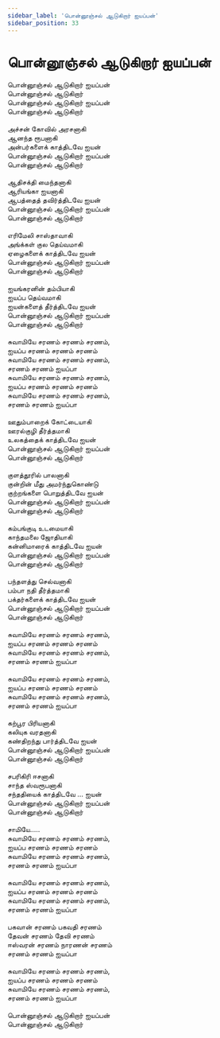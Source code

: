 ```yaml
---
sidebar_label: 'பொன்னூஞ்சல் ஆடுகிறார் ஐயப்பன்'
sidebar_position: 33
---
```


# **பொன்னூஞ்சல் ஆடுகிறார் ஐயப்பன்**


பொன்னூஞ்சல் ஆடுகிறார் ஐயப்பன்<br />
பொன்னூஞ்சல் ஆடுகிறார்<br />
பொன்னூஞ்சல் ஆடுகிறார் ஐயப்பன்<br />
பொன்னூஞ்சல் ஆடுகிறார்<br />
<br />
அச்சன் கோவில் அரசனாகி<br />
ஆனந்த ரூபனாகி<br />
அன்பர்களைக் காத்திடவே  ஐயன்<br />
பொன்னூஞ்சல் ஆடுகிறார் ஐயப்பன்<br />
பொன்னூஞ்சல் ஆடுகிறார்<br />
<br />
ஆதிசக்தி மைந்தனாகி<br />
ஆரியங்கா ஐயனாகி<br />
ஆபத்தைத் தவிர்த்திடவே ஐயன்<br />
பொன்னூஞ்சல் ஆடுகிறார் ஐயப்பன்<br />
பொன்னூஞ்சல் ஆடுகிறார்<br />
<br />
எரிமேலி சாஸ்தாவாகி<br />
அங்க்கள் குல தெய்வமாகி<br />
ஏழைகளைக் காத்திடவே ஐயன்<br />
பொன்னூஞ்சல் ஆடுகிறார் ஐயப்பன்<br />
பொன்னூஞ்சல் ஆடுகிறார்<br />
<br />
ஐயங்கரனின் தம்பியாகி<br />
ஐயப்ப தெய்வமாகி<br />
ஐயன்களைத் தீர்த்திடவே ஐயன்<br />
பொன்னூஞ்சல் ஆடுகிறார் ஐயப்பன்<br />
பொன்னூஞ்சல் ஆடுகிறார்<br />
<br />
சுவாமியே சரணம் சரணம் சரணம்,<br />
ஐயப்ப சரணம் சரணம் சரணம்<br />
சுவாமியே சரணம் சரணம் சரணம்,<br />
சரணம் சரணம் ஐயப்பா<br />
சுவாமியே சரணம் சரணம் சரணம்,<br />
ஐயப்ப சரணம் சரணம் சரணம்<br />
சுவாமியே சரணம் சரணம் சரணம்,<br />
சரணம் சரணம் ஐயப்பா<br />
<br />
ஊதும்பாறைக் கோட்டையாகி<br />
ஊரல்குழி தீர்த்தமாகி<br />
உலகத்தைக் காத்திடவே ஐயன்<br />
பொன்னூஞ்சல் ஆடுகிறார் ஐயப்பன்<br />
பொன்னூஞ்சல் ஆடுகிறார்<br />
<br />
குளத்தூரில் பாலனாகி<br />
குன்றின் மீது அமர்ந்துகொண்டு<br />
குற்றங்களை பொறுத்திடவே ஐயன்<br />
பொன்னூஞ்சல் ஆடுகிறார் ஐயப்பன்<br />
பொன்னூஞ்சல் ஆடுகிறார்<br />
<br />
கம்பங்குடி உடமையாகி<br />
காந்தமலை ஜோதியாகி<br />
கன்னிமாரைக் காத்திடவே ஐயன்<br />
பொன்னூஞ்சல் ஆடுகிறார் ஐயப்பன்<br />
பொன்னூஞ்சல் ஆடுகிறார்<br />
<br />
பந்தளத்து செல்வனாகி<br />
பம்பா நதி தீர்த்தமாகி<br />
பக்தர்களைக் காத்திடவே ஐயன்<br />
பொன்னூஞ்சல் ஆடுகிறார் ஐயப்பன்<br />
பொன்னூஞ்சல் ஆடுகிறார்<br />
<br />
சுவாமியே சரணம் சரணம் சரணம்,<br />
ஐயப்ப சரணம் சரணம் சரணம்<br />
சுவாமியே சரணம் சரணம் சரணம்,<br />
சரணம் சரணம் ஐயப்பா<br />
<br />
சுவாமியே சரணம் சரணம் சரணம்,<br />
ஐயப்ப சரணம் சரணம் சரணம்<br />
சுவாமியே சரணம் சரணம் சரணம்,<br />
சரணம் சரணம் ஐயப்பா<br />
<br />
கற்பூர பிரியனாகி<br />
கலியுக வரதனாகி<br />
கண்திறந்து பார்த்திடவே ஐயன்<br />
பொன்னூஞ்சல் ஆடுகிறார் ஐயப்பன்<br />
பொன்னூஞ்சல் ஆடுகிறார்<br />
<br />
சபரிகிரி ஈசனாகி<br />
சாந்த ஸ்வரூபனாகி<br />
சந்ததியைக் காத்திடவே ... ஐயன்<br />
பொன்னூஞ்சல் ஆடுகிறார் ஐயப்பன்<br />
பொன்னூஞ்சல் ஆடுகிறார்<br />
<br />
சாமியே.....<br />
சுவாமியே சரணம் சரணம் சரணம்,<br />
ஐயப்ப சரணம் சரணம் சரணம்<br />
சுவாமியே சரணம் சரணம் சரணம்,<br />
சரணம் சரணம் ஐயப்பா<br />
<br />
சுவாமியே சரணம் சரணம் சரணம்,<br />
ஐயப்ப சரணம் சரணம் சரணம்<br />
சுவாமியே சரணம் சரணம் சரணம்,<br />
சரணம் சரணம் ஐயப்பா<br />
<br />
பகவான் சரணம் பகவதி சரணம்<br />
தேவன் சரணம் தேவி சரணம்<br />
ஈஸ்வரன் சரணம் நாரணன் சரணம்<br />
சரணம் சரணம் ஐயப்பா<br />
<br />
சுவாமியே சரணம் சரணம் சரணம்,<br />
ஐயப்ப சரணம் சரணம் சரணம்<br />
சுவாமியே சரணம் சரணம் சரணம்,<br />
சரணம் சரணம் ஐயப்பா<br />
<br />
பொன்னூஞ்சல் ஆடுகிறார் ஐயப்பன்<br />
பொன்னூஞ்சல் ஆடுகிறார்<br />
